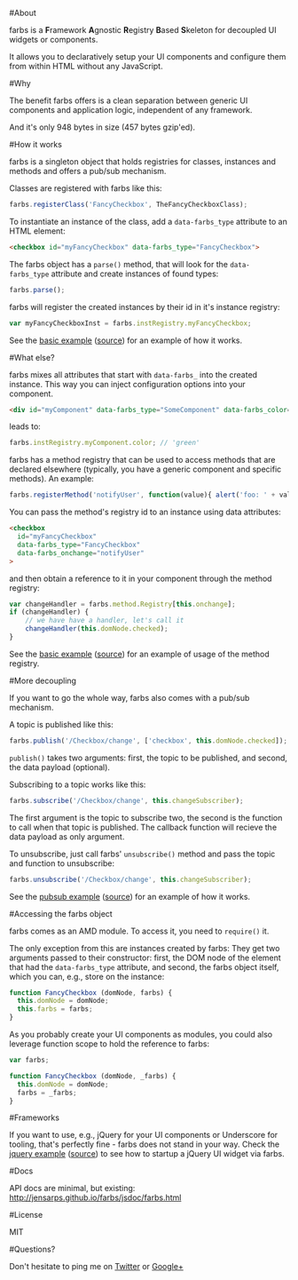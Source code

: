 #About

farbs is a **F**ramework **A**gnostic **R**egistry **B**ased **S**keleton for decoupled UI widgets or components.

It allows you to declaratively setup your UI components and configure them from within HTML without any JavaScript.

#Why

The benefit farbs offers is a clean separation between generic UI components and application logic, independent of any framework.

And it's only 948 bytes in size (457 bytes gzip'ed).

#How it works

farbs is a singleton object that holds registries for classes, instances and methods and offers a pub/sub mechanism.

Classes are registered with farbs like this:

```javascript
farbs.registerClass('FancyCheckbox', TheFancyCheckboxClass);
```

To instantiate an instance of the class, add a `data-farbs_type` attribute to an HTML element:

```html
<checkbox id="myFancyCheckbox" data-farbs_type="FancyCheckbox">
```

The farbs object has a `parse()` method, that will look for the `data-farbs_type` attribute and create instances of found types:

```javascript
farbs.parse();
```

farbs will register the created instances by their id in it's instance registry:

```javascript
var myFancyCheckboxInst = farbs.instRegistry.myFancyCheckbox;
```

See the [basic example](http://jensarps.github.io/farbs/example/basic/) ([source](https://github.com/jensarps/farbs/tree/master/example/basic)) for an example of how it works.

#What else?

farbs mixes all attributes that start with `data-farbs_` into the created instance. This way you can inject configuration options into your component.

```html
<div id="myComponent" data-farbs_type="SomeComponent" data-farbs_color="green">
```

leads to:

```javascript
farbs.instRegistry.myComponent.color; // 'green'
```

farbs has a method registry that can be used to access methods that are declared elsewhere (typically, you have a generic component and specific methods). An example:

```javascript
farbs.registerMethod('notifyUser', function(value){ alert('foo: ' + value); });
```

You can pass the method's registry id to an instance using data attributes:

```html
<checkbox 
  id="myFancyCheckbox" 
  data-farbs_type="FancyCheckbox"
  data-farbs_onchange="notifyUser"
>
```

and then obtain a reference to it in your component through the method registry:

```javascript
var changeHandler = farbs.method.Registry[this.onchange];
if (changeHandler) {
	// we have have a handler, let's call it
	changeHandler(this.domNode.checked);
}
```

See the [basic example](http://jensarps.github.io/farbs/example/basic/) ([source](https://github.com/jensarps/farbs/tree/master/example/basic)) for an example of usage of the method registry.

#More decoupling

If you want to go the whole way, farbs also comes with a pub/sub mechanism.

A topic is published like this:

```javascript
farbs.publish('/Checkbox/change', ['checkbox', this.domNode.checked]);
```

`publish()` takes two arguments: first, the topic to be published, and second, the data payload (optional).

Subscribing to a topic works like this:

```javascript
farbs.subscribe('/Checkbox/change', this.changeSubscriber);
```

The first argument is the topic to subscribe two, the second is the function to call when that topic is published. The callback function will recieve the data payload as only argument.

To unsubscribe, just call farbs' `unsubscribe()` method and pass the topic and function to unsubscribe:

```javascript
farbs.unsubscribe('/Checkbox/change', this.changeSubscriber);
```

See the [pubsub example](http://jensarps.github.io/farbs/example/pubsub/) ([source](https://github.com/jensarps/farbs/tree/master/example/pubsub)) for an example of how it works.

#Accessing the farbs object

farbs comes as an AMD module. To access it, you need to `require()` it. 

The only exception from this are instances created by farbs: They get two arguments passed to their constructor: first, the DOM node of the element that had the `data-farbs_type` attribute, and second, the farbs object itself, which you can, e.g., store on the instance:

```javascript
function FancyCheckbox (domNode, farbs) {
  this.domNode = domNode;
  this.farbs = farbs;
}
```

As you probably create your UI components as modules, you could also leverage function scope to hold the reference to farbs:

```javascript
var farbs;

function FancyCheckbox (domNode, _farbs) {
  this.domNode = domNode;
  farbs = _farbs;
}
```

#Frameworks

If you want to use, e.g., jQuery for your UI components or Underscore for tooling, that's perfectly fine - farbs does not stand in your way. Check the [jquery example](http://jensarps.github.io/farbs/example/jquery/) ([source](https://github.com/jensarps/farbs/tree/master/example/jquery)) to see how to startup a jQuery UI widget via farbs.

#Docs

API docs are minimal, but existing: http://jensarps.github.io/farbs/jsdoc/farbs.html

#License

MIT

#Questions?

Don't hesitate to ping me on [Twitter](https://twitter.com/jensarps) or [Google+](https://plus.google.com/u/0/118110542957297456336/)
